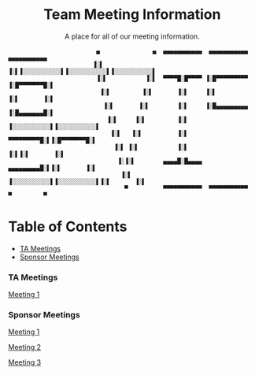 
<h1 align="center">Team Meeting Information
</h1> 



<p align="center">A place for all of our meeting information.</p>


```
                         ▄               ▄  ▄▄▄▄▄▄▄▄▄▄▄  ▄▄▄▄▄▄▄▄▄▄▄  ▄▄▄▄▄▄▄▄▄▄▄ 
                        ▐░▌             ▐░▌▐░░░░░░░░░░░▌▐░░░░░░░░░░░▌▐░░░░░░░░░░░▌
                         ▐░▌           ▐░▌  ▀▀▀▀█░█▀▀▀▀ ▐░█▀▀▀▀▀▀▀▀▀ ▐░█▀▀▀▀▀▀▀█░▌
                          ▐░▌         ▐░▌       ▐░▌     ▐░▌          ▐░▌       ▐░▌
                           ▐░▌       ▐░▌        ▐░▌     ▐░█▄▄▄▄▄▄▄▄▄ ▐░█▄▄▄▄▄▄▄█░▌
                            ▐░▌     ▐░▌         ▐░▌     ▐░░░░░░░░░░░▌▐░░░░░░░░░░░▌
                             ▐░▌   ▐░▌          ▐░▌      ▀▀▀▀▀▀▀▀▀█░▌▐░█▀▀▀▀▀▀▀█░▌
                              ▐░▌ ▐░▌           ▐░▌               ▐░▌▐░▌       ▐░▌
                               ▐░▐░▌        ▄▄▄▄█░█▄▄▄▄  ▄▄▄▄▄▄▄▄▄█░▌▐░▌       ▐░▌
                                ▐░▌        ▐░░░░░░░░░░░▌▐░░░░░░░░░░░▌▐░▌       ▐░▌
                                 ▀          ▀▀▀▀▀▀▀▀▀▀▀  ▀▀▀▀▀▀▀▀▀▀▀  ▀         ▀ 
```


# Table of Contents
- [TA Meetings](#ta-meetings)
- [Sponsor Meetings](#sponsor-meetings)


### TA Meetings

[Meeting 1](https://github.com/jacobhallberg/TeamVisaMeetings/blob/master/TAMeeting1.pdf)

### Sponsor Meetings

[Meeting 1](https://github.com/jacobhallberg/TeamVisaMeetings/blob/master/SponsorMeeting1.pdf) 

[Meeting 2](https://github.com/jacobhallberg/TeamVisaMeetings/blob/master/TAMeeting2.pdf)

[Meeting 3](https://github.com/jacobhallberg/TeamVisaMeetings/blob/master/TAMeeting3.pdf)
